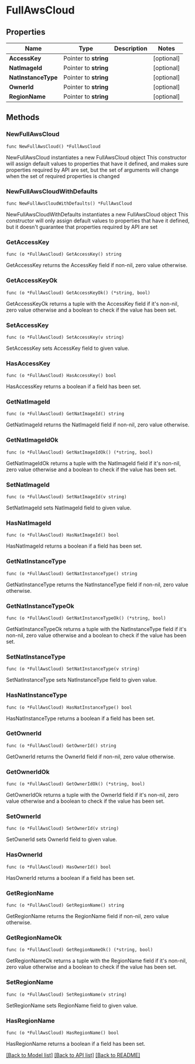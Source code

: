 # FullAwsCloud

## Properties

Name | Type | Description | Notes
------------ | ------------- | ------------- | -------------
**AccessKey** | Pointer to **string** |  | [optional] 
**NatImageId** | Pointer to **string** |  | [optional] 
**NatInstanceType** | Pointer to **string** |  | [optional] 
**OwnerId** | Pointer to **string** |  | [optional] 
**RegionName** | Pointer to **string** |  | [optional] 

## Methods

### NewFullAwsCloud

`func NewFullAwsCloud() *FullAwsCloud`

NewFullAwsCloud instantiates a new FullAwsCloud object
This constructor will assign default values to properties that have it defined,
and makes sure properties required by API are set, but the set of arguments
will change when the set of required properties is changed

### NewFullAwsCloudWithDefaults

`func NewFullAwsCloudWithDefaults() *FullAwsCloud`

NewFullAwsCloudWithDefaults instantiates a new FullAwsCloud object
This constructor will only assign default values to properties that have it defined,
but it doesn't guarantee that properties required by API are set

### GetAccessKey

`func (o *FullAwsCloud) GetAccessKey() string`

GetAccessKey returns the AccessKey field if non-nil, zero value otherwise.

### GetAccessKeyOk

`func (o *FullAwsCloud) GetAccessKeyOk() (*string, bool)`

GetAccessKeyOk returns a tuple with the AccessKey field if it's non-nil, zero value otherwise
and a boolean to check if the value has been set.

### SetAccessKey

`func (o *FullAwsCloud) SetAccessKey(v string)`

SetAccessKey sets AccessKey field to given value.

### HasAccessKey

`func (o *FullAwsCloud) HasAccessKey() bool`

HasAccessKey returns a boolean if a field has been set.

### GetNatImageId

`func (o *FullAwsCloud) GetNatImageId() string`

GetNatImageId returns the NatImageId field if non-nil, zero value otherwise.

### GetNatImageIdOk

`func (o *FullAwsCloud) GetNatImageIdOk() (*string, bool)`

GetNatImageIdOk returns a tuple with the NatImageId field if it's non-nil, zero value otherwise
and a boolean to check if the value has been set.

### SetNatImageId

`func (o *FullAwsCloud) SetNatImageId(v string)`

SetNatImageId sets NatImageId field to given value.

### HasNatImageId

`func (o *FullAwsCloud) HasNatImageId() bool`

HasNatImageId returns a boolean if a field has been set.

### GetNatInstanceType

`func (o *FullAwsCloud) GetNatInstanceType() string`

GetNatInstanceType returns the NatInstanceType field if non-nil, zero value otherwise.

### GetNatInstanceTypeOk

`func (o *FullAwsCloud) GetNatInstanceTypeOk() (*string, bool)`

GetNatInstanceTypeOk returns a tuple with the NatInstanceType field if it's non-nil, zero value otherwise
and a boolean to check if the value has been set.

### SetNatInstanceType

`func (o *FullAwsCloud) SetNatInstanceType(v string)`

SetNatInstanceType sets NatInstanceType field to given value.

### HasNatInstanceType

`func (o *FullAwsCloud) HasNatInstanceType() bool`

HasNatInstanceType returns a boolean if a field has been set.

### GetOwnerId

`func (o *FullAwsCloud) GetOwnerId() string`

GetOwnerId returns the OwnerId field if non-nil, zero value otherwise.

### GetOwnerIdOk

`func (o *FullAwsCloud) GetOwnerIdOk() (*string, bool)`

GetOwnerIdOk returns a tuple with the OwnerId field if it's non-nil, zero value otherwise
and a boolean to check if the value has been set.

### SetOwnerId

`func (o *FullAwsCloud) SetOwnerId(v string)`

SetOwnerId sets OwnerId field to given value.

### HasOwnerId

`func (o *FullAwsCloud) HasOwnerId() bool`

HasOwnerId returns a boolean if a field has been set.

### GetRegionName

`func (o *FullAwsCloud) GetRegionName() string`

GetRegionName returns the RegionName field if non-nil, zero value otherwise.

### GetRegionNameOk

`func (o *FullAwsCloud) GetRegionNameOk() (*string, bool)`

GetRegionNameOk returns a tuple with the RegionName field if it's non-nil, zero value otherwise
and a boolean to check if the value has been set.

### SetRegionName

`func (o *FullAwsCloud) SetRegionName(v string)`

SetRegionName sets RegionName field to given value.

### HasRegionName

`func (o *FullAwsCloud) HasRegionName() bool`

HasRegionName returns a boolean if a field has been set.


[[Back to Model list]](../README.md#documentation-for-models) [[Back to API list]](../README.md#documentation-for-api-endpoints) [[Back to README]](../README.md)


